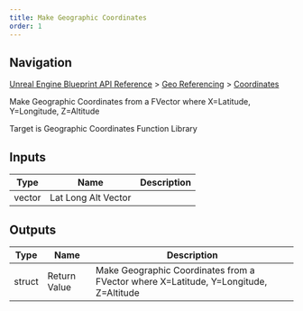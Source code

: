 ```yaml
---
title: Make Geographic Coordinates
order: 1
---
```

## Navigation

[Unreal Engine Blueprint API Reference](https://dev.epicgames.com/documentation/en-us/unreal-engine/BlueprintAPI) > [Geo Referencing](https://dev.epicgames.com/documentation/en-us/unreal-engine/BlueprintAPI/GeoReferencing) > [Coordinates](https://dev.epicgames.com/documentation/en-us/unreal-engine/BlueprintAPI/GeoReferencing/Coordinates)

Make Geographic Coordinates from a FVector where X=Latitude, Y=Longitude, Z=Altitude

Target is Geographic Coordinates Function Library

## Inputs

| Type | Name | Description |
| --- | --- | --- |
| vector | Lat Long Alt Vector |  |

## Outputs

| Type | Name | Description |
| --- | --- | --- |
| struct | Return Value | Make Geographic Coordinates from a FVector where X=Latitude, Y=Longitude, Z=Altitude |
